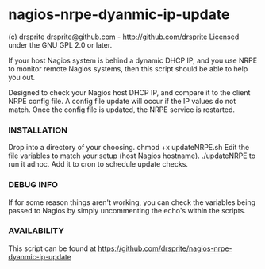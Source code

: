 nagios-nrpe-dyanmic-ip-update
=============

(c) drsprite <drsprite@github.com> - http://github.com/drsprite
Licensed under the GNU GPL 2.0 or later.

If your host Nagios system is behind a dynamic DHCP IP, and you use
NRPE to monitor remote Nagios systems, then this script should be
able to help you out. 

Designed to check your Nagios host DHCP IP, and compare it to the client 
NRPE config file. A config file update will occur if the IP values do not
match. Once the config file is updated, the NRPE service is restarted. 

### INSTALLATION

Drop into a directory of your choosing. 
chmod +x updateNRPE.sh
Edit the file variables to match your setup (host Nagios hostname).
./updateNRPE to run it adhoc.
Add it to cron to schedule update checks.
	
	
### DEBUG INFO

If for some reason things aren't working, you can check the variables being passed to Nagios 
by simply uncommenting the echo's within the scripts. 

### AVAILABILITY

This script can be found at https://github.com/drsprite/nagios-nrpe-dyanmic-ip-update

